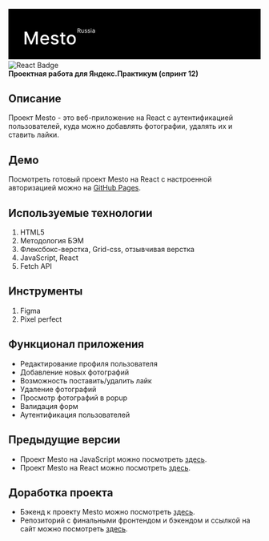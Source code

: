 <img src="./screenshots/mesto.png" alt="Проект: Место" width=600 /><br>
<img src="https://shields.io/badge/react-black?logo=react&style=for-the-badge%22" alt="React Badge"/><br>
**Проектная работа для Яндекс.Практикум (спринт 12)** <br>

## Описание
Проект Mesto - это веб-приложение на React с аутентификацией пользователей, куда можно добавлять фотографии, удалять их и ставить лайки.

## Демо
Посмотреть готовый проект Mesto на React с настроенной авторизацией можно на [GitHub Pages](https://ivkrylova.github.io/react-mesto-auth/).

## Используемые технологии
1. HTML5
2. Методология БЭМ
3. Флексбокс-верстка, Grid-css, отзывчивая верстка
4. JavaScript, React
5. Fetch API

## Инструменты
1. Figma
2. Pixel perfect

## Функционал приложения
* Редактирование профиля пользователя
* Добавление новых фотографий
* Возможность поставить/удалить лайк
* Удаление фотографий
* Просмотр фотографий в popup
* Валидация форм
* Аутентификация пользователей

## Предыдущие версии
* Проект Mesto на JavaScript можно посмотреть [здесь](https://github.com/IVKrylova/mesto).
* Проект Mesto на React можно посмотреть [здесь](https://github.com/IVKrylova/mesto-react).

## Доработка проекта
* Бэкенд к проекту Mesto можно посмотреть [здесь](https://github.com/IVKrylova/express-mesto-gha).
* Репозиторий с финальными фронтендом и бэкендом и ссылкой на сайт можно посмотреть [здесь](https://github.com/IVKrylova/react-mesto-api-full).



